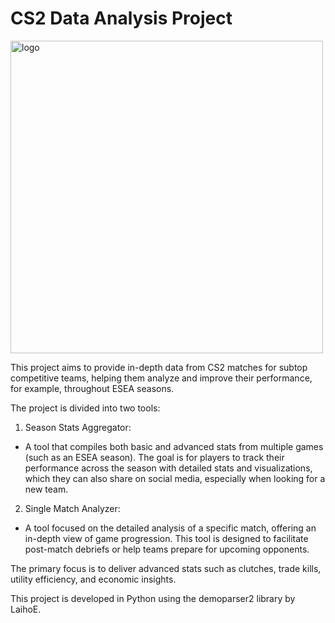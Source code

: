 # CS2 Data Analysis Project

<img src="https://github.com/Armeldt/Python---Projet-data-CS2/blob/main/counter_strike_2.jpg?raw=true" alt="logo" width="500"/>

This project aims to provide in-depth data from CS2 matches for subtop competitive teams, helping them analyze and improve their performance, for example, throughout ESEA seasons.

The project is divided into two tools:

1. Season Stats Aggregator:

  - A tool that compiles both basic and advanced stats from multiple games (such as an ESEA season). The goal is for players to track their performance across the season with detailed stats and visualizations, which they can also share on social media, especially when looking for a new team.

2. Single Match Analyzer:

  - A tool focused on the detailed analysis of a specific match, offering an in-depth view of game progression. This tool is designed to facilitate post-match debriefs or help teams prepare for upcoming opponents.

The primary focus is to deliver advanced stats such as clutches, trade kills, utility efficiency, and economic insights.

This project is developed in Python using the demoparser2 library by LaihoE.

